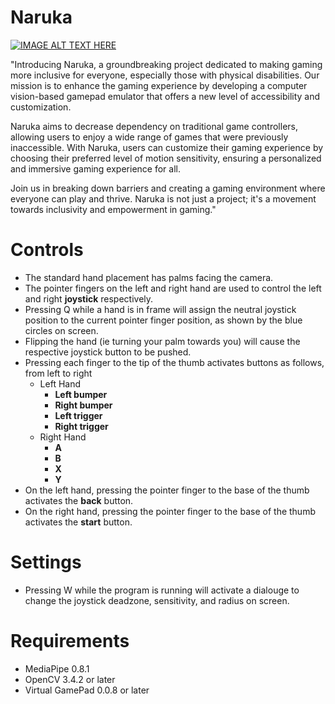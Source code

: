 # Naruka
[![IMAGE ALT TEXT HERE](https://img.youtube.com/vi/dU5RuoOtBWU/0.jpg)](https://www.youtube.com/watch?v=dU5RuoOtBWU)



"Introducing Naruka, a groundbreaking project dedicated to making gaming more inclusive for everyone, especially those with physical disabilities. Our mission is to enhance the gaming experience by developing a computer vision-based gamepad emulator that offers a new level of accessibility and customization.

Naruka aims to decrease dependency on traditional game controllers, allowing users to enjoy a wide range of games that were previously inaccessible. With Naruka, users can customize their gaming experience by choosing their preferred level of motion sensitivity, ensuring a personalized and immersive gaming experience for all.

Join us in breaking down barriers and creating a gaming environment where everyone can play and thrive. Naruka is not just a project; it's a movement towards inclusivity and empowerment in gaming."


# Controls
- The standard hand placement has palms facing the camera.
- The pointer fingers on the left and right hand are used to control the left and right **joystick** respectively.
- Pressing Q while a hand is in frame will assign the neutral joystick position to the current pointer finger position, as shown by the blue circles on screen.
- Flipping the hand (ie turning your palm towards you) will cause the respective joystick button to be pushed.
- Pressing each finger to the tip of the thumb activates buttons as follows, from left to right
  - Left Hand
    - **Left bumper**
    - **Right bumper**
    - **Left trigger**
    - **Right trigger**
  - Right Hand
    - **A**
    - **B**
    - **X**
    - **Y**
- On the left hand, pressing the pointer finger to the base of the thumb activates the **back** button.
- On the right hand, pressing the pointer finger to the base of the thumb activates the **start** button.

# Settings
- Pressing W while the program is running will activate a dialouge to change the joystick deadzone, sensitivity, and radius on screen.

# Requirements
- MediaPipe 0.8.1
- OpenCV 3.4.2 or later
- Virtual GamePad 0.0.8 or later
